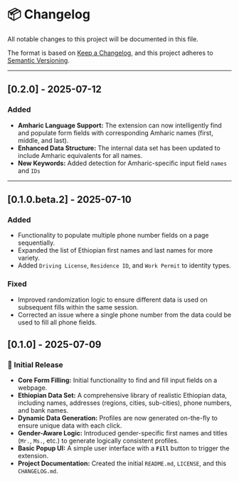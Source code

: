 # 📦 Changelog

All notable changes to this project will be documented in this file.  

The format is based on [Keep a Changelog](https://keepachangelog.com/en/1.0.0/),
and this project adheres to [Semantic Versioning](https://semver.org/spec/v2.0.0.html).

---

## [0.2.0] - 2025-07-12

### Added
-   **Amharic Language Support:** The extension can now intelligently find and populate form fields with corresponding Amharic names (first, middle, and last).
-   **Enhanced Data Structure:** The internal data set has been updated to include Amharic equivalents for all names.
-   **New Keywords:** Added detection for Amharic-specific input field `names` and `IDs`

---

## [0.1.0.beta.2] - 2025-07-10

### Added
-   Functionality to populate multiple phone number fields on a page sequentially.
-   Expanded the list of Ethiopian first names and last names for more variety.
-   Added `Driving License`, `Residence ID`, and `Work Permit` to identity types.

### Fixed
-   Improved randomization logic to ensure different data is used on subsequent fills within the same session.
-   Corrected an issue where a single phone number from the data could be used to fill all phone fields.

##  [0.1.0] - 2025-07-09
### 🧱 Initial Release

-   **Core Form Filling:** Initial functionality to find and fill input fields on a webpage.
-   **Ethiopian Data Set:** A comprehensive library of realistic Ethiopian data, including names, addresses (regions, cities, sub-cities), phone numbers, and bank names.
-   **Dynamic Data Generation:** Profiles are now generated on-the-fly to ensure unique data with each click.
-   **Gender-Aware Logic:** Introduced gender-specific first names and titles (`Mr.`, `Ms.`, etc.) to generate logically consistent profiles.
-   **Basic Popup UI:** A simple user interface with a **`Fill`** button to trigger the extension.
-   **Project Documentation:** Created the initial `README.md`, `LICENSE`, and this `CHANGELOG.md`.
